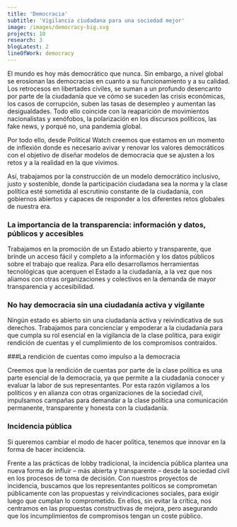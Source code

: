 ```yaml
---
title: 'Democracia'
subtitle: 'Vigilancia ciudadana para una sociedad mejor'
image: /images/democracy-big.svg
projects: 10
research: 3
blogLatest: 2
lineOfWork: democracy
---
```


<md-content>

El mundo es hoy más democrático que nunca. Sin embargo, a nivel global se erosionan las democracias en cuanto a su funcionamiento y a su calidad. Los retrocesos en libertades civiles, se suman a un profundo desencanto por parte de la ciudadanía que ve cómo se suceden las crisis económicas, los casos de corrupción, suben las tasas de desempleo y aumentan las desigualdades. Todo ello coincide con la reaparición de movimientos nacionalistas y xenófobos, la polarización en los discursos políticos, las fake news, y porqué no, una pandemia global.

Por todo ello, desde Political Watch creemos que estamos en un momento de inflexión donde es necesario avivar y renovar los valores democráticos con el objetivo de diseñar modelos de democracia que se ajusten a los retos y a la realidad en la que vivimos.

Así, trabajamos por la construcción de un modelo democrático inclusivo, justo y sostenible, donde la participación ciudadana sea la norma y la clase política esté sometida al escrutinio constante de la ciudadanía, con gobiernos abiertos y capaces de responder a los diferentes retos globales de nuestra era.

### La importancia de la transparencia: información y datos, públicos y accesibles

Trabajamos en la promoción de un Estado abierto y transparente, que brinde un acceso fácil  y completo a la información y los datos públicos sobre el trabajo que realiza. Para ello desarrollamos herramientas tecnológicas que acerquen el Estado a la ciudadanía, a la vez que nos aliamos con otras organizaciones y colectivos en la demanda de mayor transparencia y accesibilidad.

### No hay democracia sin una ciudadanía activa y vigilante

Ningún estado es abierto sin una ciudadanía activa y reivindicativa de sus derechos. Trabajamos para concienciar y empoderar a la ciudadanía para que cumpla su rol esencial en la vigilancia de la clase política, para exigir rendición de cuentas y el cumplimiento de los compromisos contraídos.

###La rendición de cuentas como impulso a la democracia

Creemos que la rendición de cuentas por parte de la clase política es una parte esencial de la democracia, ya que permite a la ciudadanía conocer y evaluar la labor de sus representantes. Por esta razón vigilamos a los políticos y en alianza con otras organizaciones de la sociedad civil, impulsamos campañas para demandar a la clase política una comunicación permanente, transparente y honesta con la ciudadanía.

### Incidencia pública

Si queremos cambiar el modo de hacer política, tenemos que innovar en la forma de hacer incidencia.

Frente a las prácticas de lobby tradicional, la incidencia pública plantea una nueva forma de influir – más abierta y transparente – desde la sociedad civil en los procesos de toma de decisión. Con nuestros proyectos de incidencia, buscamos que los representantes políticos se comprometan públicamente con las propuestas y reivindicaciones sociales, para exigir luego que cumplan lo comprometido. En ellos, sin evitar la crítica, nos centramos en las propuestas constructivas de mejora, pero asegurando que los incumplimientos de compromisos tengan un coste público.

</md-content>

<projects
  title="Proyectos"
  subtitle="Plataformas ciudadanas, herramientas de monitoreo parlamentario y campañas de incidencia pública. Todo ello basado en tecnologías cívicas.">
</projects>

<research></research>

<blogLatest></blogLatest>
